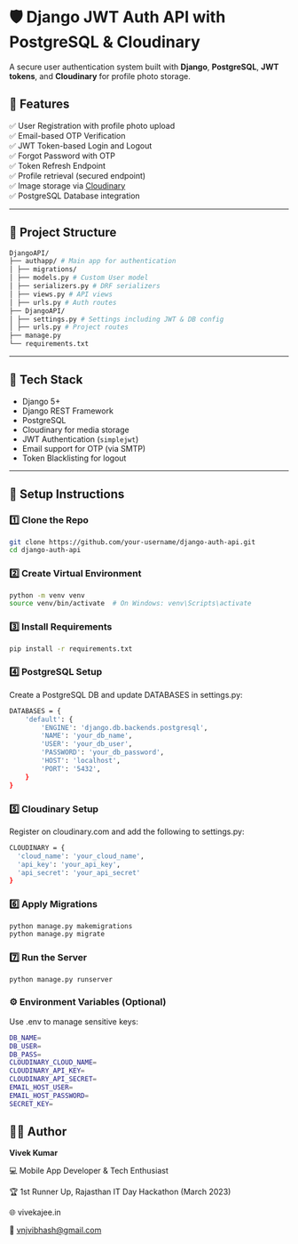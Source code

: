 # 🛡️ Django JWT Auth API with PostgreSQL & Cloudinary

A secure user authentication system built with **Django**, **PostgreSQL**, **JWT tokens**, and **Cloudinary** for profile photo storage.

## 📌 Features
✅ User Registration with profile photo upload  
✅ Email-based OTP Verification  
✅ JWT Token-based Login and Logout  
✅ Forgot Password with OTP  
✅ Token Refresh Endpoint  
✅ Profile retrieval (secured endpoint)  
✅ Image storage via [Cloudinary](https://cloudinary.com/)  
✅ PostgreSQL Database integration  

---

## 📁 Project Structure
```bash
DjangoAPI/
├── authapp/ # Main app for authentication
│ ├── migrations/
│ ├── models.py # Custom User model
│ ├── serializers.py # DRF serializers
│ ├── views.py # API views
│ ├── urls.py # Auth routes
├── DjangoAPI/
│ ├── settings.py # Settings including JWT & DB config
│ ├── urls.py # Project routes
├── manage.py
└── requirements.txt
```
---

## 🔧 Tech Stack

- Django 5+
- Django REST Framework
- PostgreSQL
- Cloudinary for media storage
- JWT Authentication (`simplejwt`)
- Email support for OTP (via SMTP)
- Token Blacklisting for logout

---

## 🚀 Setup Instructions

### 1️⃣ Clone the Repo
```bash
git clone https://github.com/your-username/django-auth-api.git
cd django-auth-api
```

### 2️⃣ Create Virtual Environment
```bash
python -m venv venv
source venv/bin/activate  # On Windows: venv\Scripts\activate
```

### 3️⃣ Install Requirements
```bash
pip install -r requirements.txt
```

### 4️⃣ PostgreSQL Setup
Create a PostgreSQL DB and update DATABASES in settings.py:
```bash
DATABASES = {
    'default': {
        'ENGINE': 'django.db.backends.postgresql',
        'NAME': 'your_db_name',
        'USER': 'your_db_user',
        'PASSWORD': 'your_db_password',
        'HOST': 'localhost',
        'PORT': '5432',
    }
}
```

### 5️⃣ Cloudinary Setup
Register on cloudinary.com and add the following to settings.py:
```bash
CLOUDINARY = {
  'cloud_name': 'your_cloud_name',
  'api_key': 'your_api_key',
  'api_secret': 'your_api_secret'
}
```

### 6️⃣ Apply Migrations
```bash
python manage.py makemigrations
python manage.py migrate
```

### 7️⃣ Run the Server
```bash
python manage.py runserver
```

### ⚙️ Environment Variables (Optional)
Use .env to manage sensitive keys:
```bash
DB_NAME=
DB_USER=
DB_PASS=
CLOUDINARY_CLOUD_NAME=
CLOUDINARY_API_KEY=
CLOUDINARY_API_SECRET=
EMAIL_HOST_USER=
EMAIL_HOST_PASSWORD=
SECRET_KEY=
```

## 🧑‍💻 Author
**Vivek Kumar**

💻 Mobile App Developer & Tech Enthusiast

🏆 1st Runner Up, Rajasthan IT Day Hackathon (March 2023)

🌐 vivekajee.in

📧 vnjvibhash@gmail.com


